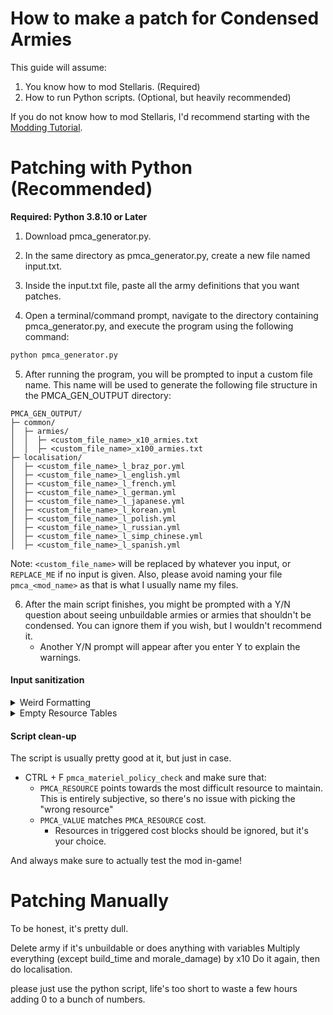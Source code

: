 # How to make a patch for Condensed Armies
This guide will assume:
1. You know how to mod Stellaris. (Required)
2. How to run Python scripts. (Optional, but heavily recommended)

If you do not know how to mod Stellaris, I'd recommend starting with the [Modding Tutorial](https://stellaris.paradoxwikis.com/Modding_tutorial).

# Patching with Python (Recommended)
**Required: Python 3.8.10 or Later**

1. Download pmca_generator.py.

2. In the same directory as pmca_generator.py, create a new file named input.txt.

3. Inside the input.txt file, paste all the army definitions that you want patches.

4. Open a terminal/command prompt, navigate to the directory containing pmca_generator.py, and execute the program using the following command:
```bash
python pmca_generator.py
```
5. After running the program, you will be prompted to input a custom file name. This name will be used to generate the following file structure in the PMCA_GEN_OUTPUT directory:
```
PMCA_GEN_OUTPUT/
├─ common/
│  ├─ armies/
│  │  ├─ <custom_file_name>_x10_armies.txt
│  │  ├─ <custom_file_name>_x100_armies.txt
├─ localisation/
│  ├─ <custom_file_name>_l_braz_por.yml
│  ├─ <custom_file_name>_l_english.yml
│  ├─ <custom_file_name>_l_french.yml
│  ├─ <custom_file_name>_l_german.yml
│  ├─ <custom_file_name>_l_japanese.yml
│  ├─ <custom_file_name>_l_korean.yml
│  ├─ <custom_file_name>_l_polish.yml
│  ├─ <custom_file_name>_l_russian.yml
│  ├─ <custom_file_name>_l_simp_chinese.yml
│  ├─ <custom_file_name>_l_spanish.yml

```
Note: `<custom_file_name>` will be replaced by whatever you input, or `REPLACE_ME` if no input is given.
Also, please avoid naming your file `pmca_<mod_name>` as that is what I usually name my files.

6. After the main script finishes, you might be prompted with a Y/N question about seeing unbuildable armies or armies that shouldn't be condensed. You can ignore them if you wish, but I wouldn't recommend it.
    * Another Y/N prompt will appear after you enter Y to explain the warnings.


#### Input sanitization
<details>
<summary>Weird Formatting</summary>
If the script is acting weird, try formatting the armies similar to how PDS does it (Shift + Alt + F with VSCode + CWTools)
</details>

<details>
<summary>Empty Resource Tables</summary>

```
resources = {
  category = armies
  cost = {

  }
  upkeep = {
    energy = 10
  }
}
```
The empty cost block WILL screw the entire table up, as the script assumes each sub block (cost, upkeep, produces) contains at least one `resource = value` set.

</details>


#### Script clean-up
The script is usually pretty good at it, but just in case.
* CTRL + F `pmca_materiel_policy_check` and make sure that:
  * `PMCA_RESOURCE` points towards the most difficult resource to maintain. This is entirely subjective, so there's no issue with picking the "wrong resource"
  * `PMCA_VALUE` matches `PMCA_RESOURCE` cost.
    * Resources in triggered cost blocks should be ignored, but it's your choice.

And always make sure to actually test the mod in-game!

# Patching Manually
To be honest, it's pretty dull.

Delete army if it's unbuildable or does anything with variables
Multiply everything (except build_time and morale_damage) by x10
Do it again, then do localisation.

please just use the python script, life's too short to waste a few hours adding 0 to a bunch of numbers.